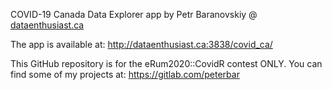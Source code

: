 COVID-19 Canada Data Explorer app by Petr Baranovskiy @ [dataenthusiast.ca](https://dataenthusiast.ca/)

The app is available at: http://dataenthusiast.ca:3838/covid_ca/

This GitHub repository is for the eRum2020::CovidR contest ONLY. You can find some of my projects at: https://gitlab.com/peterbar
